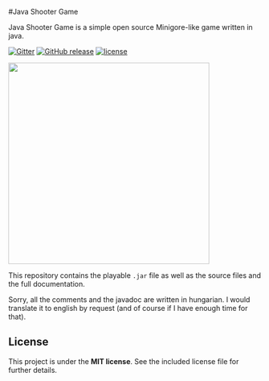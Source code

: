 #Java Shooter Game



Java Shooter Game is a simple open source Minigore-like game written in java.

[![Gitter](https://img.shields.io/gitter/room/tiborsimon/java-shooter-game.svg?maxAge=2592000)](https://gitter.im/tiborsimon/java-shooter-game?utm_source=badge&utm_medium=badge&utm_campaign=pr-badge&utm_content=badge)
[![GitHub release](https://img.shields.io/github/release/tiborsimon/java-shooter-game.svg?maxAge=2592000)](https://github.com/tiborsimon/JavaShooterGame/releases/latest)
[![license](https://img.shields.io/github/license/tiborsimon/java-shooter-game.svg?maxAge=2592000)]()

<img src="https://github.com/tiborsimon/java-shooter-game/blob/master/wiki/javashooter-promo.png" width="400" />

This repository contains the playable `.jar` file as well as the source files and the full documentation.

Sorry, all the comments and the javadoc are written in hungarian. I would translate it to english by request (and of course if I have enough time for that).

## License

This project is under the __MIT license__. 
See the included license file for further details.
